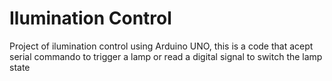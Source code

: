 # Ilumination Control

Project of ilumination control using Arduino UNO, this is a code that acept serial commando to trigger a lamp or read a digital signal to switch the lamp state
